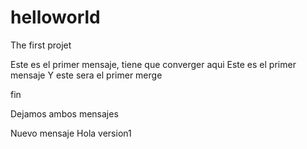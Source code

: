 # helloworld
The first projet

Este es el primer mensaje, tiene que converger aqui
Este es el primer mensaje Y este sera el primer merge 

fin

Dejamos ambos mensajes

Nuevo mensaje Hola version1
